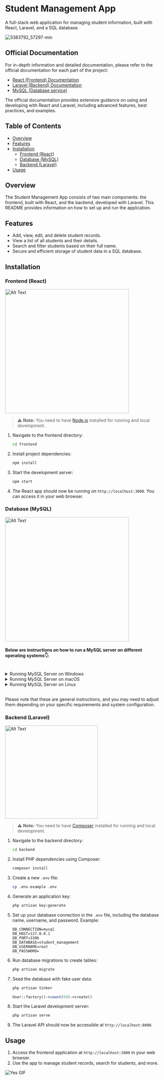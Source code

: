 # Student Management App

A full-stack web application for managing student information, built with React, Laravel, and a SQL database.

![3383792_57297-min](https://github.com/armen-meliksetyan/armen-meliksetyan-student-management-app/assets/77900433/8a5493a9-7fc0-4b85-873b-00a1d9c7215d)

## Official Documentation

For in-depth information and detailed documentation, please refer to the official documentation for each part of the project:

- [React (Frontend) Documentation](https://react.dev/)
- [Laravel (Backend) Documentation](https://laravel.com/docs/10.x/installation)
- [MySQL (Database service)](https://dev.mysql.com/doc/)

The official documentation provides extensive guidance on using and developing with React and Laravel, including advanced features, best practices, and examples.


## Table of Contents
- [Overview](#overview)
- [Features](#features)
- [Installation](#installation)
  - [Frontend (React)](#frontend-react)
  - [Database (MySQL)](#database-mysql)
  - [Backend (Laravel)](#backend-laravel)
- [Usage](#usage)

## Overview
The Student Management App consists of two main components: the frontend, built with React, and the backend, developed with Laravel. This README provides information on how to set up and run the application.

## Features
- Add, view, edit, and delete student records.
- View a list of all students and their details.
- Search and filter students based on their full name.
- Secure and efficient storage of student data in a SQL database.

## Installation
### Frontend (React)

<img src="https://miro.medium.com/v2/resize:fit:1400/0*EitUXT-pqbaQSCTt.gif" width="400" alt="Alt Text">

> :warning: **Note:** You need to have [Node.js](https://nodejs.org/en) installed for running and local development.



1. Navigate to the frontend directory:
   ```bash
   cd frontend
   ```

2. Install project dependencies:
   ```bash
   npm install
   ```

3. Start the development server:
   ```bash
   npm start
   ```

4. The React app should now be running on `http://localhost:3000`. You can access it in your web browser.


### Database (MySQL)
<img src="https://media2.giphy.com/media/vISmwpBJUNYzukTnVx/giphy.gif" width="400" alt="Alt Text">

#### Below are instructions on how to run a MySQL server on different operating systems👇:

<br>

<details>
  <summary>Running MySQL Server on Windows</summary>

  ### Windows (Using XAMPP)

  1. **Download XAMPP**: Visit the [XAMPP download page](https://www.apachefriends.org/) and download the XAMPP installer for Windows.

  2. **Run the Installer**: Execute the downloaded installer and follow the installation wizard's instructions. You can select the components you need, including the MySQL server.

  3. **Start MySQL Server**: After installation, open the XAMPP Control Panel, and from there, start the MySQL server.

</details>

<details>
  <summary>Running MySQL Server on macOS</summary>

  ### macOS (Using MAMP)

  1. **Download and Install MAMP**: Visit the [MAMP website](https://www.mamp.info/en/) and download MAMP. Install it by following the installation instructions.

  2. **Start MAMP**: Open MAMP and click the "Start Servers" button to start the MySQL server.

  ### macOS (Using Homebrew)

  1. **Install Homebrew**: If you don't have Homebrew installed, follow the [Homebrew installation instructions](https://brew.sh/) to set it up.

  2. **Install MySQL**: Run the following command to install MySQL using Homebrew:
     ```sh
     brew install mysql
     ```

  3. **Start MySQL Server**: Once installation is complete, you can start the MySQL server with:
     ```sh
     brew services start mysql
     ```

</details>

<details>
  <summary>Running MySQL Server on Linux</summary>

  ### Linux (Ubuntu)

  1. **Update Package Lists**: Open a terminal and update your package lists:
     ```sh
     sudo apt update
     ```

  2. **Install MySQL Server**: Install the MySQL server package:
     ```sh
     sudo apt install mysql-server
     ```

  3. **Start MySQL Server**: After installation, you can start the MySQL server and enable it to run on system boot:
     ```sh
     sudo systemctl start mysql
     sudo systemctl enable mysql
     ```

</details>

<br>

Please note that these are general instructions, and you may need to adjust them depending on your specific requirements and system configuration.


### Backend (Laravel)

<img src="https://assets-v2.lottiefiles.com/a/639784ea-1171-11ee-aea8-735bf223615c/IyZGK6hpdA.gif" width="300" alt="Alt Text">

> :warning: **Note:** You need to have [Composer](https://getcomposer.org/) installed for running and local development.


1. Navigate to the backend directory:
   ```bash
   cd backend
   ```

2. Install PHP dependencies using Composer:
   ```bash
   composer install
   ```

3. Create a new `.env` file:
   ```bash
   cp .env.example .env
   ```

4. Generate an application key:
   ```bash
   php artisan key:generate
   ```

5. Set up your database connection in the `.env` file, including the database name, username, and password. Example:
   ```env
   DB_CONNECTION=mysql
   DB_HOST=127.0.0.1
   DB_PORT=3306
   DB_DATABASE=student_management
   DB_USERNAME=root
   DB_PASSWORD=
   ```
   
6. Run database migrations to create tables:
   ```bash
   php artisan migrate
   ```
   
7. Seed the database with fake user data:
   ```bash
   php artisan tinker
   ```
   ```php
   User::factory()->count(50)->create()
   ```

8. Start the Laravel development server:
   ```bash
   php artisan serve
   ```

9. The Laravel API should now be accessible at `http://localhost:8000`.

## Usage
1. Access the frontend application at `http://localhost:3000` in your web browser.
2. Use the app to manage student records, search for students, and more.

![Yes GIF](https://media.giphy.com/media/3oz8xTNxIYYo7sblK0/giphy.gif)

